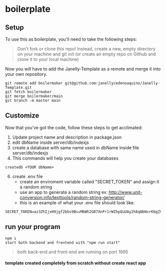 # boilerplate

## Setup
To use this as boilerplate, you'll need to take the following steps:

> Don't fork or clone this repo! Instead, create a new, empty directory on your machine and git init (or create an empty repo on Github and clone it to your local machine)

Now you will have to add the Janelly-Template as a remote and merge it into your own repository.
```
git remote add boilermaker git@github.com:janellycedenoaquino/Janelly-Template.git
git fetch boilermaker
git merge boilermaker/main
git branch -m master main
```

## Customize
Now that you've got the code, follow these steps to get acclimated:

1. Update project name and description in package.json
3. edit dbName inside server/db/indexjs
4. create a database with same name used in dbName inside file server/db/indexjs
5. This commands will help you create your databases
```
createdb <YOUR dbName>
```
6. create .env file
   - create an enviroment variable called "SECRET_TOKEN" and assign it a random string
   - use an app to generate a random string ex: http://www.unit-conversion.info/texttools/random-string-generator/
   - this is an example of what your .env file should look like: 
  ```
  SECRET_TOKEN=az3ZhIjxH9jgf2bbs9BsvM6Wh2G07XnPr1rWZhpQuUAy2h8qNbNvrK6gZVgByQey
  ```


## run your program
```
npm i
start both backend and frontend with "npm run start"
```
> both back-end and front-end are running on port 1995

#### template created completely from scratch without create react app
